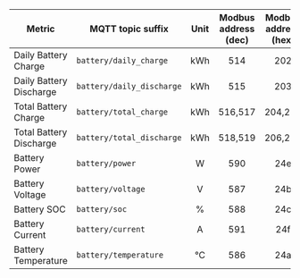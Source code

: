 |Metric|MQTT topic suffix|Unit|Modbus address (dec)| Modbus address (hex)|Data type|Scale factor|
|---|---|:-:|:-:|:-:|:-:|:-:|
|Daily Battery Charge|`battery/daily_charge`|kWh|514|202|U_WORD|0.1|
|Daily Battery Discharge|`battery/daily_discharge`|kWh|515|203|U_WORD|0.1|
|Total Battery Charge|`battery/total_charge`|kWh|516,517|204,205|U_DWORD (LW,HW)|0.1|
|Total Battery Discharge|`battery/total_discharge`|kWh|518,519|206,207|U_DWORD (LW,HW)|0.1|
|Battery Power|`battery/power`|W|590|24e|S_WORD|1|
|Battery Voltage|`battery/voltage`|V|587|24b|U_WORD|0.01|
|Battery SOC|`battery/soc`|%|588|24c|U_WORD|1|
|Battery Current|`battery/current`|A|591|24f|S_WORD|0.01|
|Battery Temperature|`battery/temperature`|°C|586|24a|U_WORD|0.1|
